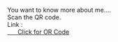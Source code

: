 You want to know more about me....<br>
Scan the QR code.<br>
Link :  <br>
<a href ="https://github.com/komalsingh1606/Scan_me/blob/main/QR%20Code.jpg">&nbsp;&nbsp;&nbsp;&nbsp;&nbsp;&nbsp;Click for OR Code </a>
